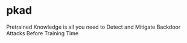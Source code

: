 # pkad
Pretrained Knowledge is all you need to Detect and Mitigate Backdoor Attacks Before Training Time
